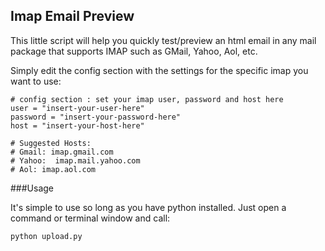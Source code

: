## Imap Email Preview
  
This little script will help you quickly test/preview an html email in any mail package that supports IMAP such as GMail, Yahoo, Aol, etc.

Simply edit the config section with the settings for the specific imap you want to use:

    # config section : set your imap user, password and host here
    user = "insert-your-user-here"
    password = "insert-your-password-here"
    host = "insert-your-host-here"
    
    # Suggested Hosts:
    # Gmail: imap.gmail.com
    # Yahoo:  imap.mail.yahoo.com
    # Aol: imap.aol.com


###Usage

It's simple to use so long as you have python installed.  Just open a command or terminal window and call:

    python upload.py
